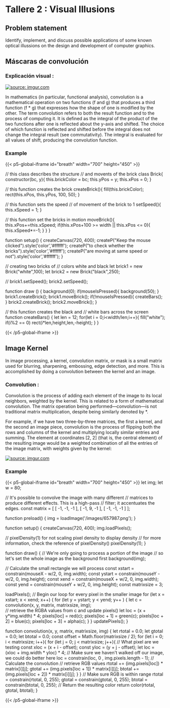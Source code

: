 # Tallere 2 : Visual Illusions
## Problem statement
Identify, implement, and discuss possible applications of some known optical illussions on the design and development of computer graphics.

## Máscaras de convolución 
### Explicación visual : 


<a href="https://imgur.com/cH0Iyea"><img src="https://i.imgur.com/cH0Iyea.gif" title="source: imgur.com" /></a>

In mathematics (in particular, functional analysis), convolution is a mathematical operation on two functions (f and g) that produces a third function (f * g) that expresses how the shape of one is modified by the other. The term convolution refers to both the result function and to the process of computing it. It is defined as the integral of the product of the two functions after one is reflected about the y-axis and shifted. The choice of which function is reflected and shifted before the integral does not change the integral result (see commutativity). The integral is evaluated for all values of shift, producing the convolution function.

### Example
{{< p5-global-iframe id="breath" width="700" height="450" >}}

// this class describes the structure
// and movents of the brick
class Brick{
  constructor(bc, y){
    this.brickColor = bc;
    this.yPos = y;
    this.xPos = 0;
  }

  // this function creates the brick
  createBrick(){
    fill(this.brickColor);
    rect(this.xPos, this.yPos, 100, 50);
  }

  // this function sets the speed
  // of movement of the brick to 1
  setSpeed(){
    this.xSpeed = 1;
  }

  // this function set the bricks in motion
  moveBrick(){
    this.xPos+=this.xSpeed;
    if(this.xPos+100 >= width || this.xPos <= 0){
      this.xSpeed*=-1;
    }
  }
}

function setup() {
  createCanvas(720, 400);
  createP("Keep the mouse clicked").style('color','#ffffff');
  createP("to check whether the bricks").style('color','#ffffff');
  createP("are moving at same speed or not").style('color','#ffffff');
}

// creating two bricks of
// colors white and black
let brick1 = new Brick("white",100);
let brick2 = new Brick("black",250);

//
brick1.setSpeed();
brick2.setSpeed();

function draw () {
  background(0);
  if(mouseIsPressed){
    background(50);
  }
  brick1.createBrick();
  brick1.moveBrick();
  if(!mouseIsPressed){
    createBars();
  }
  brick2.createBrick();
  brick2.moveBrick();
}

// this function creates the black and
// white bars across the screen
function createBars() {
  let len = 12;
  for(let i = 0;i<width/len;i++){
    fill("white");
    if(i%2 == 0)
    rect(i*len,height,len,-height);
  }
}

{{< /p5-global-iframe >}}


## Image Kernel
In image processing, a kernel, convolution matrix, or mask is a small matrix used for blurring, sharpening, embossing, edge detection, and more. This is accomplished by doing a convolution between the kernel and an image.
### Convolution : 
Convolution is the process of adding each element of the image to its local neighbors, weighted by the kernel. This is related to a form of mathematical convolution. The matrix operation being performed—convolution—is not traditional matrix multiplication, despite being similarly denoted by *.

For example, if we have two three-by-three matrices, the first a kernel, and the second an image piece, convolution is the process of flipping both the rows and columns of the kernel and multiplying locally similar entries and summing. The element at coordinates [2, 2] (that is, the central element) of the resulting image would be a weighted combination of all the entries of the image matrix, with weights given by the kernel:


<a href="https://imgur.com/WKClpxS"><img src="https://i.imgur.com/WKClpxS.gif" title="source: imgur.com" /></a>

### Example

{{< p5-global-iframe id="breath" width="700" height="450" >}}
let img;
let w = 80;

// It's possible to convolve the image with many different 
// matrices to produce different effects. This is a high-pass 
// filter; it accentuates the edges. 
const matrix = [ [ -1, -1, -1 ],
                 [ -1,  9, -1 ],
                 [ -1, -1, -1 ] ]; 

function preload() {
  img = loadImage('/images/657987.png');
}

function setup() {
  createCanvas(720, 400);
  img.loadPixels();

  // pixelDensity(1) for not scaling pixel density to display density
  // for more information, check the reference of pixelDensity()
  pixelDensity(1);
}

function draw() {
  // We're only going to process a portion of the image
  // so let's set the whole image as the background first
  background(img);

  // Calculate the small rectangle we will process
  const xstart = constrain(mouseX - w/2, 0, img.width);
  const ystart = constrain(mouseY - w/2, 0, img.height);
  const xend = constrain(mouseX + w/2, 0, img.width);
  const yend = constrain(mouseY + w/2, 0, img.height);
  const matrixsize = 3;

  loadPixels();
  // Begin our loop for every pixel in the smaller image
  for (let x = xstart; x < xend; x++) {
    for (let y = ystart; y < yend; y++ ) {
      let c = convolution(x, y, matrix, matrixsize, img);  
      // retrieve the RGBA values from c and update pixels()
      let loc = (x + y*img.width) * 4;
      pixels[loc] = red(c);
      pixels[loc + 1] = green(c);
      pixels[loc + 2] = blue(c);
      pixels[loc + 3] = alpha(c);
    }
  }
  updatePixels();
}

function convolution(x, y, matrix, matrixsize, img) {
  let rtotal = 0.0;
  let gtotal = 0.0;
  let btotal = 0.0;
  const offset = Math.floor(matrixsize / 2);
  for (let i = 0; i < matrixsize; i++){
    for (let j = 0; j < matrixsize; j++){ 
      // What pixel are we testing
      const xloc = (x + i - offset);
      const yloc = (y + j - offset);
      let loc = (xloc + img.width * yloc) * 4;
      // Make sure we haven't walked off our image, we could do better here
      loc = constrain(loc, 0 , img.pixels.length - 1);
      // Calculate the convolution
      // retrieve RGB values
      rtotal += (img.pixels[loc]) * matrix[i][j];
      gtotal += (img.pixels[loc + 1]) * matrix[i][j];
      btotal += (img.pixels[loc + 2]) * matrix[i][j];
    }
  }
  // Make sure RGB is within range
  rtotal = constrain(rtotal, 0, 255);
  gtotal = constrain(gtotal, 0, 255);
  btotal = constrain(btotal, 0, 255);
  // Return the resulting color
  return color(rtotal, gtotal, btotal);
} 

{{< /p5-global-iframe >}}
